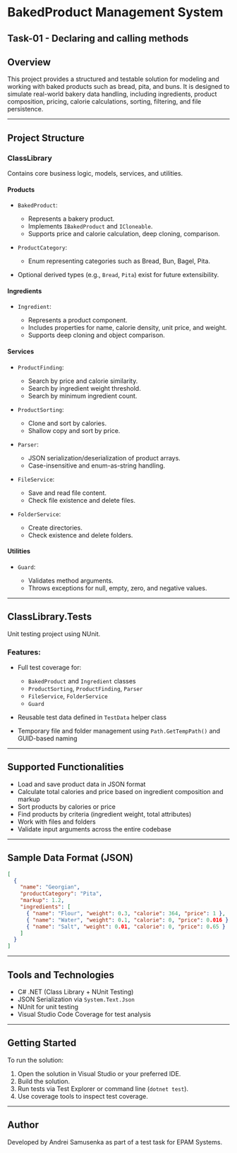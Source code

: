 # BakedProduct Management System

## Task-01 - Declaring and calling methods

## Overview

This project provides a structured and testable solution for modeling and working with baked products such as bread, pita, and buns. It is designed to simulate real-world bakery data handling, including ingredients, product composition, pricing, calorie calculations, sorting, filtering, and file persistence.

---

## Project Structure

### ClassLibrary

Contains core business logic, models, services, and utilities.

#### Products

* `BakedProduct`:

  * Represents a bakery product.
  * Implements `IBakedProduct` and `ICloneable`.
  * Supports price and calorie calculation, deep cloning, comparison.
* `ProductCategory`:

  * Enum representing categories such as Bread, Bun, Bagel, Pita.
* Optional derived types (e.g., `Bread`, `Pita`) exist for future extensibility.

#### Ingredients

* `Ingredient`:

  * Represents a product component.
  * Includes properties for name, calorie density, unit price, and weight.
  * Supports deep cloning and object comparison.

#### Services

* `ProductFinding`:

  * Search by price and calorie similarity.
  * Search by ingredient weight threshold.
  * Search by minimum ingredient count.

* `ProductSorting`:

  * Clone and sort by calories.
  * Shallow copy and sort by price.

* `Parser`:

  * JSON serialization/deserialization of product arrays.
  * Case-insensitive and enum-as-string handling.

* `FileService`:

  * Save and read file content.
  * Check file existence and delete files.

* `FolderService`:

  * Create directories.
  * Check existence and delete folders.

#### Utilities

* `Guard`:

  * Validates method arguments.
  * Throws exceptions for null, empty, zero, and negative values.

---

## ClassLibrary.Tests

Unit testing project using NUnit.

### Features:

* Full test coverage for:

  * `BakedProduct` and `Ingredient` classes
  * `ProductSorting`, `ProductFinding`, `Parser`
  * `FileService`, `FolderService`
  * `Guard`
* Reusable test data defined in `TestData` helper class
* Temporary file and folder management using `Path.GetTempPath()` and GUID-based naming

---

## Supported Functionalities

* Load and save product data in JSON format
* Calculate total calories and price based on ingredient composition and markup
* Sort products by calories or price
* Find products by criteria (ingredient weight, total attributes)
* Work with files and folders
* Validate input arguments across the entire codebase

---

## Sample Data Format (JSON)

```json
[
  {
    "name": "Georgian",
    "productCategory": "Pita",
    "markup": 1.2,
    "ingredients": [
      { "name": "Flour", "weight": 0.3, "calorie": 364, "price": 1 },
      { "name": "Water", "weight": 0.1, "calorie": 0, "price": 0.016 },
      { "name": "Salt", "weight": 0.01, "calorie": 0, "price": 0.65 }
    ]
  }
]
```

---

## Tools and Technologies

* C# .NET (Class Library + NUnit Testing)
* JSON Serialization via `System.Text.Json`
* NUnit for unit testing
* Visual Studio Code Coverage for test analysis

---

## Getting Started

To run the solution:

1. Open the solution in Visual Studio or your preferred IDE.
2. Build the solution.
3. Run tests via Test Explorer or command line (`dotnet test`).
4. Use coverage tools to inspect test coverage.

---

## Author

Developed by Andrei Samusenka as part of a test task for EPAM Systems.
